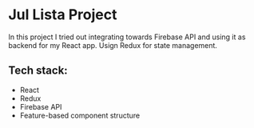 # Jul Lista Project

In this project I tried out integrating towards Firebase API and using it as backend for my React app.
Usign Redux for state management.

## Tech stack:
- React
- Redux
- Firebase API
- Feature-based component structure